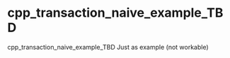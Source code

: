 # cpp_transaction_naive_example_TBD
cpp_transaction_naive_example_TBD
Just as example (not workable)

